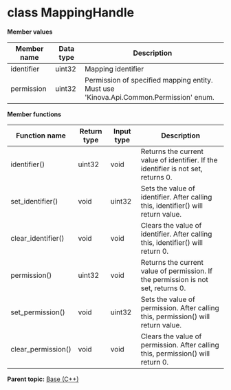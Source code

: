 # class MappingHandle

 **Member values** 

|Member name|Data type|Description|
|-----------|---------|-----------|
|identifier|uint32|Mapping identifier|
|permission|uint32|Permission of specified mapping entity. Must use 'Kinova.Api.Common.Permission' enum.|

 **Member functions** 

|Function name|Return type|Input type|Description|
|-------------|-----------|----------|-----------|
|identifier\(\)|uint32|void|Returns the current value of identifier. If the identifier is not set, returns 0.|
|set\_identifier\(\)|void|uint32|Sets the value of identifier. After calling this, identifier\(\) will return value.|
|clear\_identifier\(\)|void|void|Clears the value of identifier. After calling this, identifier\(\) will return 0.|
|permission\(\)|uint32|void|Returns the current value of permission. If the permission is not set, returns 0.|
|set\_permission\(\)|void|uint32|Sets the value of permission. After calling this, permission\(\) will return value.|
|clear\_permission\(\)|void|void|Clears the value of permission. After calling this, permission\(\) will return 0.|

**Parent topic:** [Base \(C++\)](../../summary_pages/Base.md)

